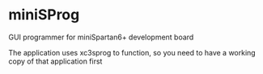 miniSProg
=========

GUI programmer for miniSpartan6+ development board

The application uses xc3sprog to function, so you need to have a working copy of that application first
